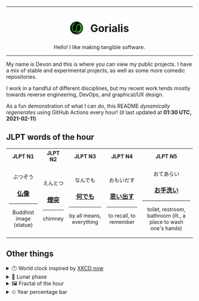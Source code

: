 ***

<h1 align="center">
<sub>
    <img src="readme/resources/avatar.png" height="36">
</sub>
&nbsp;
Gorialis
</h1>
<p align="center">
Hello! I like making tangible software.
</p>

***

My name is Devon and this is where you can view my public projects. I have a mix of stable and experimental projects, as well as some more comedic repositories.

I work in a handful of different disciplines, but my recent work tends mostly towards reverse engineering, DevOps, and graphical/UX design.

As a fun demonstration of what I can do, this README *dynamically regenerates* using GitHub Actions every hour! (it last updated at **01:30 UTC, 2021-02-11**)

<h2>JLPT words of the hour</h2>
<table>
    <tr>
        <th>JLPT N1</th>
        <th>JLPT N2</th>
        <th>JLPT N3</th>
        <th>JLPT N4</th>
        <th>JLPT N5</th>
    </tr>
    <tr>
        <td>
            <p align="center">ぶつぞう</p>
            <h3 align="center"><b><a href="https://jisho.org/search/%E4%BB%8F%E5%83%8F">仏像</a></b></h3>
            <hr>
            <p align="center">Buddhist image (statue)</p>
        </td>
        <td>
            <p align="center">えんとつ</p>
            <h3 align="center"><b><a href="https://jisho.org/search/%E7%85%99%E7%AA%81">煙突</a></b></h3>
            <hr>
            <p align="center">chimney</p>
        </td>
        <td>
            <p align="center">なんでも</p>
            <h3 align="center"><b><a href="https://jisho.org/search/%E4%BD%95%E3%81%A7%E3%82%82">何でも</a></b></h3>
            <hr>
            <p align="center">by all means,<wbr> everything</p>
        </td>
        <td>
            <p align="center">おもいだす</p>
            <h3 align="center"><b><a href="https://jisho.org/search/%E6%80%9D%E3%81%84%E5%87%BA%E3%81%99">思い出す</a></b></h3>
            <hr>
            <p align="center">to recall,<wbr> to remember</p>
        </td>
        <td>
            <p align="center">おてあらい</p>
            <h3 align="center"><b><a href="https://jisho.org/search/%E3%81%8A%E6%89%8B%E6%B4%97%E3%81%84">お手洗い</a></b></h3>
            <hr>
            <p align="center">toilet,<wbr> restroom,<wbr> bathroom (lit.,<wbr> a place to wash one's hands)</p>
        </td>
    </tr>
</table>

<h2>Other things</h2>
<details>
<summary>🕐  World clock inspired by <a href="https://xkcd.com/now">XKCD now</a></summary>

> <img src="generated/now.png" width="512">

</details>
<details>
<summary>🌙 Lunar phase</summary>

The moon is approximately 99.75% through its phase ().

</details>
<details>
<summary>&#x1f5bc; Fractal of the hour</summary>

> <img src="generated/fractal.png" width="512">

</details>
<details>
<summary>&#x23f2; Year percentage bar</summary>
<pre><code>2021 [██▁▁▁▁▁▁▁▁▁▁▁▁▁▁▁▁▁▁] 11.25%</code></pre>
</details>
